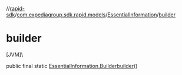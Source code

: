 //[rapid-sdk](../../../index.md)/[com.expediagroup.sdk.rapid.models](../index.md)/[EssentialInformation](index.md)/[builder](builder.md)

# builder

[JVM]\

public final static [EssentialInformation.Builder](-builder/index.md)[builder](builder.md)()
